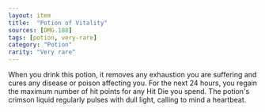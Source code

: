 ```yaml
---
layout: item
title:  "Potion of Vitality"
sources: [DMG.188]
tags: [potion, very-rare]
category: "Potion"
rarity: "Very rare"
---
```


When you drink this potion, it removes any exhaustion you are suffering and cures any disease or poison affecting you. For the next 24 hours, you regain the maximum number of hit points for any Hit Die you spend. The potion's crimson liquid regularly pulses with dull light, calling to mind a heartbeat.